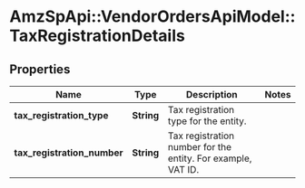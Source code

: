 # AmzSpApi::VendorOrdersApiModel::TaxRegistrationDetails

## Properties
Name | Type | Description | Notes
------------ | ------------- | ------------- | -------------
**tax_registration_type** | **String** | Tax registration type for the entity. | 
**tax_registration_number** | **String** | Tax registration number for the entity. For example, VAT ID. | 

